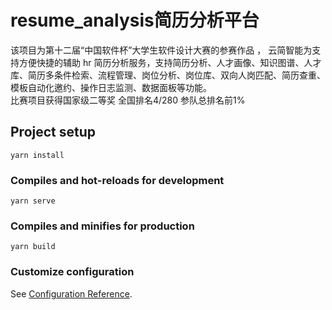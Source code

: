 # resume_analysis简历分析平台
该项目为第十二届“中国软件杯”大学生软件设计大赛的参赛作品 ， 云简智能为支持方便快捷的辅助 hr  简历分析服务，支持简历分析、人才画像、知识图谱、人才库、简历多条件检索、流程管理、岗位分析、岗位库、双向人岗匹配、简历查重、模板自动化邀约、操作日志监测、数据面板等功能。
</br>
比赛项目获得国家级二等奖 全国排名4/280 参队总排名前1%
## Project setup
```
yarn install
```

### Compiles and hot-reloads for development
```
yarn serve
```

### Compiles and minifies for production
```
yarn build
```

### Customize configuration
See [Configuration Reference](https://cli.vuejs.org/config/).
